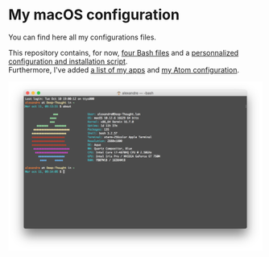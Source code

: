 # My macOS configuration

You can find here all my configurations files.  

This repository contains, for now, [four Bash files](Configurations/Bash/Readme.md) and a [personnalized configuration and installation script](installation%20script/).  
Furthermore, I've added [a list of my apps](Configurations/MacApps.md) and [my Atom configuration](Configurations/Atom/Atom.md).

![My config](https://github.com/Harchytekt/about/blob/master/about.png "My config")
